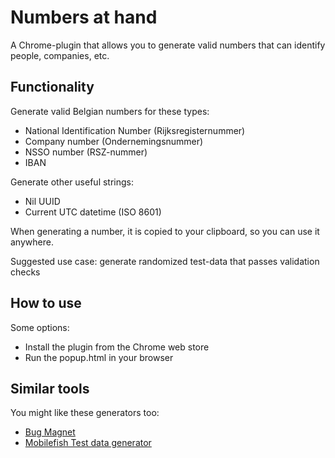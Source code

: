 # Numbers at hand
A Chrome-plugin that allows you to generate valid numbers that can identify people, companies, etc.

## Functionality
Generate valid Belgian numbers for these types:
* National Identification Number (Rijksregisternummer)
* Company number (Ondernemingsnummer)
* NSSO number (RSZ-nummer)
* IBAN

Generate other useful strings:
* Nil UUID
* Current UTC datetime (ISO 8601)

When generating a number, it is copied to your clipboard, so you can use it anywhere.

Suggested use case: generate randomized test-data that passes validation checks

## How to use

Some options:
* Install the plugin from the Chrome web store
* Run the popup.html in your browser

## Similar tools

You might like these generators too:
* [Bug Magnet](https://bugmagnet.org/)
* [Mobilefish Test data generator](https://www.mobilefish.com/services/random_test_data_generator/random_test_data_generator.php)

